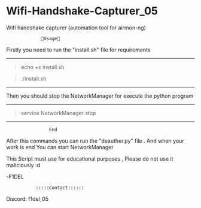 # Wifi-Handshake-Capturer_05
Wifi handshake capturer (automation tool for airmon-ng) 

                 🥇Usage🥇
Firstly you need to run the "install.sh" file for requirements

-----------------------------------------------------------------
> echo +x install.sh

> ./install.sh
---------------------------------------------------------------

Then you should stop the NetworkManager for execute the python program

-----------------------------------------------
> service NetworkManager stop
-----------------------------------------------

                    End
After this commands you can run the "deauther.py" file .
And when your work is end You can start NetworkManager

This Script must use for educational purposes , Please do not use it maliciously :d

-F1DEL

               :::::Contact:::::: 
Discord: f1del_05


